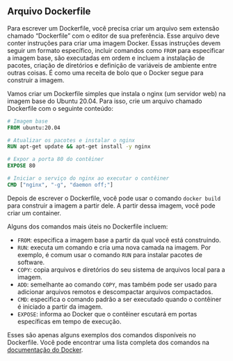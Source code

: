 ## Arquivo Dockerfile

Para escrever um Dockerfile, você precisa criar um arquivo sem extensão chamado “Dockerfile” com o editor de sua preferência. Esse arquivo deve conter instruções para criar uma imagem Docker. Essas instruções devem seguir um formato específico, incluir comandos como `FROM` para especificar a imagem base, são executadas em ordem e incluem a instalação de pacotes, criação de diretórios e definição de variáveis de ambiente entre outras coisas. É como uma receita de bolo que o Docker segue para construir a imagem.

Vamos criar um Dockerfile simples que instala o nginx (um servidor web) na imagem base do Ubuntu 20.04. Para isso, crie um arquivo chamado Dockerfile com o seguinte conteúdo:

```Dockerfile
# Imagem base
FROM ubuntu:20.04

# Atualizar os pacotes e instalar o nginx
RUN apt-get update && apt-get install -y nginx

# Expor a porta 80 do contêiner
EXPOSE 80

# Iniciar o serviço do nginx ao executar o contêiner
CMD ["nginx", "-g", "daemon off;"]
```

Depois de escrever o Dockerfile, você pode usar o comando `docker build` para construir a imagem a partir dele. A partir dessa imagem, você pode criar um container.

Alguns dos comandos mais úteis no Dockerfile incluem:

- `FROM`: especifica a imagem base a partir da qual você está construindo.
- `RUN`: executa um comando e cria uma nova camada na imagem. Por exemplo, é comum usar o comando `RUN` para instalar pacotes de software.
- `COPY`: copia arquivos e diretórios do seu sistema de arquivos local para a imagem.
- `ADD`: semelhante ao comando `COPY`, mas também pode ser usado para adicionar arquivos remotos e descompactar arquivos compactados.
- `CMD`: especifica o comando padrão a ser executado quando o contêiner é iniciado a partir da imagem.
- `EXPOSE`: informa ao Docker que o contêiner escutará em portas específicas em tempo de execução.

Esses são apenas alguns exemplos dos comandos disponíveis no Dockerfile. Você pode encontrar uma lista completa dos comandos na [documentação do Docker](https://docs.docker.com/engine/reference/builder/).